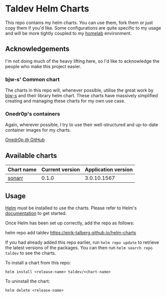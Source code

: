 # Taldev Helm Charts

This repo contains my helm charts. You can use them, fork them or just copy them if you'd like. Some configurations are quite specific to my usage and will be more tightly coupled to my [homelab](https://github.com/eirik-talberg/homelab) environment.

## Acknowledgements

I'm not doing much of the heavy lifting here, so I'd like to acknowledge the people who make this project easier.

### bjw-s' Common chart

The charts in this repo will, whenever possible, utilise the great work by [bjw-s](https://github.com/bjw-s) and their library helm chart. These charts have massively simplified creating and managing these charts for my own use case. 

### Onedr0p's containers

Again, wherever possible, I try to use their well-structured and up-to-date container images for my charts. 

[Onedr0p @ GitHub](https://github.com/onedr0p/containers)

## Available charts

| Chart name              | Current version | Application version |
|-------------------------|-----------------|---------------------|
| [sonarr](charts/sonarr) | 0.1.0           | 3.0.10.1567         |


## Usage

[Helm](https://helm.sh) must be installed to use the charts.  Please refer to
Helm's [documentation](https://helm.sh/docs) to get started.

Once Helm has been set up correctly, add the repo as follows:

  helm repo add taldev https://eirik-talberg.github.io/helm-charts

If you had already added this repo earlier, run `helm repo update` to retrieve
the latest versions of the packages.  You can then run `helm search repo
taldev` to see the charts.

To install a chart from this repo:

    helm install <release-name> taldev/<chart-name>

To uninstall the chart:

    helm delete <release-name>